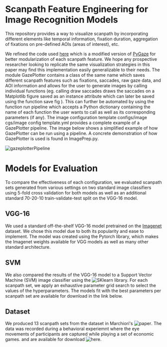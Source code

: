 # Scanpath Feature Engineering for Image Recognition Models

This repository provides a way to visualize scanpath by incorporating different elements like temporal information, fixation duration, aggregation of fixations on pre-defined AOIs (areas of interest), etc. 

We refined the code used [here](https://assets.researchsquare.com/files/rs-2088288/v1_covered.pdf?c=1667195112) which is a modified version of [PyGaze](https://link.springer.com/article/10.3758/s13428-013-0422-2) for better modularization of each scanpath feature. We hope any prospective researcher looking to replicate the same visualization strategies in
this paper may find this implementation easily generalizable to their needs. The module GazePlotter contains a class of the same name which saves different scanpath features such as fixations, saccades, raw gaze data, and AOI information and allows for the user to generate images by calling individual functions (eg. calling draw saccades draws the saccades on a Matplotlib figure saved as an instance attribute which can later be saved using the function save fig ). This can further be automated by using the function run pipeline which accepts a Python dictionary containing the name of each function the user wants to call as well as its corresponding parameters (if any). The image configuration template configs/image cgs/image config template.yml provides a complete example of a GazePlotter pipeline. The image below shows a simplified example of how GazePlotter can be run using a pipeline. A concrete demonstration of how GazePlotter is used is found in ImagePrep.py.

![gazeplotterPipeline](https://user-images.githubusercontent.com/93376103/226864153-aa3aba21-c76b-4641-bf19-6d8bea5fc59a.PNG)


# Models for Evaluation 
To compare the effectiveness of each configuration, we evaluated scanpath sets generated from various settings on two standard image classifiers using 5-fold cross validation for both models as well as an additional standard 70-20-10 train-validate-test split on the VGG-16 model. 
## VGG-16
We used a standard off-the-shelf VGG-16 model pretrained on the [Imagenet](https://arxiv.org/abs/1409.1556) dataset. We chose this model due to both its popularity and ease to implement. The model was created using the Pytorch library, which makes the Imagenet weights available for VGG models as well as many other standard architecture. 

## SVM 
We also compared the results of the VGG-16 model to a Support Vector Machine (SVM) image classifier using the ![SKlearn](https://scikit-learn.org/stable/) library. For each scanpath set, we apply an exhaustive parameter grid search to select the values of the hyperparameters. The models fit with the best parameters per scanpath set are available for download in the link below. 

## Dataset 
We produced 13 scanpath sets from the dataset in Marchiori's ![paper](...). The data was recorded during a behavioral experiemnt where the eye movements of participants are captured while playing a set of economic games. and are available for download ![here](https://osf.io/fhmjy/). 
